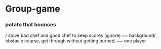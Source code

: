 # Group-game

### potato that bounces
/  stove bad chef and good chef to keep scores (ignore)
~~ background/ obstacle course, get through without getting burned,
~~ one player



